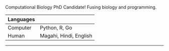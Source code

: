 Computational Biology PhD Candidate! Fusing biology and programming.

|  Languages   |                                             |
|--------------|---------------------------------------------|
| Computer     | Python, R, Go                               |
| Human        | Magahi, Hindi, English                      |

---

<!--
shashankpritam/shashankpritam is a ✨ special ✨ repository because its `README.md` (this file) appears on your GitHub profile.
You can click the Preview link to take a look at your changes.
-->
